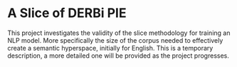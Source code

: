 # A Slice of DERBi PIE
This project investigates the validity of the slice methodology for training an NLP model. More specifically the size of the corpus needed to effectively create a semantic hyperspace, initially for English. This is a temporary description, a more detailed one will be provided as the project progresses.